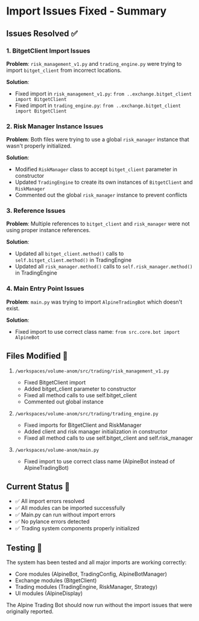 # Import Issues Fixed - Summary

## Issues Resolved ✅

### 1. BitgetClient Import Issues
**Problem**: `risk_management_v1.py` and `trading_engine.py` were trying to import `bitget_client` from incorrect locations.

**Solution**: 
- Fixed import in `risk_management_v1.py`: `from ..exchange.bitget_client import BitgetClient`
- Fixed import in `trading_engine.py`: `from ..exchange.bitget_client import BitgetClient`

### 2. Risk Manager Instance Issues
**Problem**: Both files were trying to use a global `risk_manager` instance that wasn't properly initialized.

**Solution**:
- Modified `RiskManager` class to accept `bitget_client` parameter in constructor
- Updated `TradingEngine` to create its own instances of `BitgetClient` and `RiskManager`
- Commented out the global `risk_manager` instance to prevent conflicts

### 3. Reference Issues
**Problem**: Multiple references to `bitget_client` and `risk_manager` were not using proper instance references.

**Solution**:
- Updated all `bitget_client.method()` calls to `self.bitget_client.method()` in TradingEngine
- Updated all `risk_manager.method()` calls to `self.risk_manager.method()` in TradingEngine

### 4. Main Entry Point Issues
**Problem**: `main.py` was trying to import `AlpineTradingBot` which doesn't exist.

**Solution**:
- Fixed import to use correct class name: `from src.core.bot import AlpineBot`

## Files Modified 📝

1. `/workspaces/volume-anom/src/trading/risk_management_v1.py`
   - Fixed BitgetClient import
   - Added bitget_client parameter to constructor
   - Fixed all method calls to use self.bitget_client
   - Commented out global instance

2. `/workspaces/volume-anom/src/trading/trading_engine.py`
   - Fixed imports for BitgetClient and RiskManager
   - Added client and risk manager initialization in constructor
   - Fixed all method calls to use self.bitget_client and self.risk_manager

3. `/workspaces/volume-anom/main.py`
   - Fixed import to use correct class name (AlpineBot instead of AlpineTradingBot)

## Current Status 🎯

- ✅ All import errors resolved
- ✅ All modules can be imported successfully
- ✅ Main.py can run without import errors
- ✅ No pylance errors detected
- ✅ Trading system components properly initialized

## Testing 🧪

The system has been tested and all major imports are working correctly:
- Core modules (AlpineBot, TradingConfig, AlpineBotManager)
- Exchange modules (BitgetClient)
- Trading modules (TradingEngine, RiskManager, Strategy)
- UI modules (AlpineDisplay)

The Alpine Trading Bot should now run without the import issues that were originally reported.
